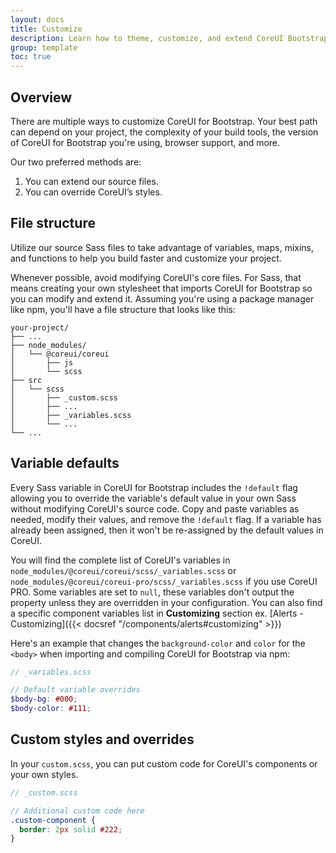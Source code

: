 ```yaml
---
layout: docs
title: Customize
description: Learn how to theme, customize, and extend CoreUI Bootstrap Templates with Sass, a boatload of global options.
group: template
toc: true
---
```


## Overview

There are multiple ways to customize CoreUI for Bootstrap. Your best path can depend on your project, the complexity of your build tools, the version of CoreUI for Bootstrap you're using, browser support, and more.

Our two preferred methods are:

1. You can extend our source files.
2. You can override CoreUI’s styles.

## File structure

Utilize our source Sass files to take advantage of variables, maps, mixins, and functions to help you build faster and customize your project.

Whenever possible, avoid modifying CoreUI's core files. For Sass, that means creating your own stylesheet that imports CoreUI for Bootstrap so you can modify and extend it. Assuming you're using a package manager like npm, you'll have a file structure that looks like this:

```text
your-project/
├── ...
├── node_modules/
│   └── @coreui/coreui
│       ├── js
│       └── scss
├── src
│   └── scss
│       ├── _custom.scss
│       ├── ...
│       ├── _variables.scss
│       └── ...
└── ...
```

## Variable defaults

Every Sass variable in CoreUI for Bootstrap includes the `!default` flag allowing you to override the variable's default value in your own Sass without modifying CoreUI's source code. Copy and paste variables as needed, modify their values, and remove the `!default` flag. If a variable has already been assigned, then it won't be re-assigned by the default values in CoreUI.

You will find the complete list of CoreUI's variables in `node_modules/@coreui/coreui/scss/_variables.scss` or `node_modules/@coreui/coreui-pro/scss/_variables.scss` if you use CoreUI PRO. Some variables are set to `null`, these variables don't output the property unless they are overridden in your configuration. You can also find a specific component variables list in **Customizing** section ex. [Alerts - Customizing]({{< docsref "/components/alerts#customizing" >}})

Here's an example that changes the `background-color` and `color` for the `<body>` when importing and compiling CoreUI for Bootstrap via npm:

```scss
// _variables.scss

// Default variable overrides
$body-bg: #000;
$body-color: #111;
```

## Custom styles and overrides

In your `custom.scss`, you can put custom code for CoreUI's components or your own styles.

```scss
// _custom.scss

// Additional custom code here
.custom-component {
  border: 2px solid #222;
}
```
